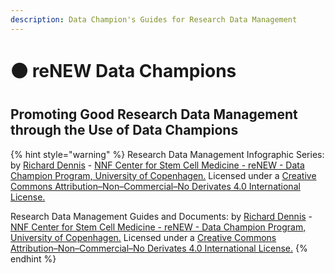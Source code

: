 ```yaml
---
description: Data Champion's Guides for Research Data Management
---
```


# ⚫ reNEW Data Champions

## Promoting Good Research Data Management through the Use of Data Champions



{% hint style="warning" %}
Research Data Management Infographic Series: by [Richard Dennis](mailto:richard.dennis@sund.ku.dk) - [NNF Center for Stem Cell Medicine - reNEW - Data Champion Program, University of Copenhagen.](https://renew.ku.dk/)  Licensed under a [Creative Commons Attribution–Non–Commercial–No Derivates 4.0 International License.](https://creativecommons.org/licenses/by-nc-nd/4.0/)



Research Data Management Guides and Documents: by [Richard Dennis](mailto:richard.dennis@sund.ku.dk) - [NNF Center for Stem Cell Medicine - reNEW - Data Champion Program, University of Copenhagen.](https://renew.ku.dk/)  Licensed under a [Creative Commons Attribution–Non–Commercial–No Derivates 4.0 International License.](https://creativecommons.org/licenses/by-nc-nd/4.0/)
{% endhint %}
